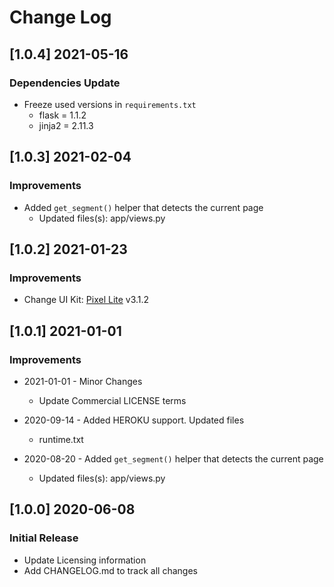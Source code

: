 # Change Log

## [1.0.4] 2021-05-16
### Dependencies Update

- Freeze used versions in `requirements.txt`
    - flask  = 1.1.2 
    - jinja2 = 2.11.3

## [1.0.3] 2021-02-04
### Improvements

- Added `get_segment()` helper that detects the current page
    - Updated files(s): app/views.py

## [1.0.2] 2021-01-23
### Improvements

- Change UI Kit: [Pixel Lite](https://github.com/themesberg/pixel-bootstrap-ui-kit/releases) v3.1.2  

## [1.0.1] 2021-01-01
### Improvements

- 2021-01-01 - Minor Changes
    - Update Commercial LICENSE terms 

- 2020-09-14 - Added HEROKU support. Updated files
    - runtime.txt  

- 2020-08-20 - Added `get_segment()` helper that detects the current page
    - Updated files(s): app/views.py

## [1.0.0] 2020-06-08
### Initial Release

- Update Licensing information
- Add CHANGELOG.md to track all changes
